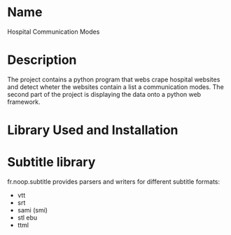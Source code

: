# Name
Hospital Communication Modes
# Description
The project contains a python program that webs crape hospital websites and detect wheter the websites contain a list a communication modes. The second part of the project is displaying the data onto a python web framework. 
# Library Used and Installation
Subtitle library
================

fr.noop.subtitle provides parsers and writers for different subtitle formats:

- vtt
- srt
- sami (smi)
- stl ebu
- ttml
